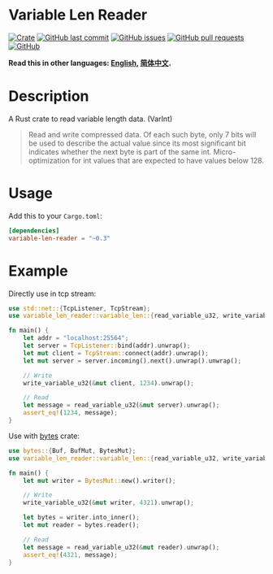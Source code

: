 # Variable Len Reader

[![Crate](https://img.shields.io/crates/v/variable-len-reader.svg)](https://crates.io/crates/variable-len-reader)
[![GitHub last commit](https://img.shields.io/github/last-commit/xuxiaocheng0201/variable-len-reader)](https://github.com/xuxiaocheng0201/variable-len-reader/commits/master)
[![GitHub issues](https://img.shields.io/github/issues-raw/xuxiaocheng0201/variable-len-reader)](https://github.com/xuxiaocheng0201/variable-len-reader/issues)
[![GitHub pull requests](https://img.shields.io/github/issues-pr/xuxiaocheng0201/variable-len-reader)](https://github.com/xuxiaocheng0201/variable-len-reader/pulls)
[![GitHub](https://img.shields.io/github/license/xuxiaocheng0201/variable-len-reader)](https://github.com/xuxiaocheng0201/variable-len-reader/blob/master/LICENSE)

**Read this in other languages: [English](README.md), [简体中文](README_zh.md).**

# Description

A Rust crate to read variable length data. (VarInt)

>Read and write compressed data. Of each such byte, only 7 bits will be used to describe the actual value
since its most significant bit indicates whether the next byte is part of the same int.
Micro-optimization for int values that are expected to have values below 128.


# Usage

Add this to your `Cargo.toml`:

```toml
[dependencies]
variable-len-reader = "~0.3"
```


# Example

Directly use in tcp stream:

```rust
use std::net::{TcpListener, TcpStream};
use variable_len_reader::variable_len::{read_variable_u32, write_variable_u32};

fn main() {
    let addr = "localhost:25564";
    let server = TcpListener::bind(addr).unwrap();
    let mut client = TcpStream::connect(addr).unwrap();
    let mut server = server.incoming().next().unwrap().unwrap();

    // Write
    write_variable_u32(&mut client, 1234).unwrap();

    // Read
    let message = read_variable_u32(&mut server).unwrap();
    assert_eq!(1234, message);
}
```

Use with [bytes](https://crates.io/crates/bytes) crate:

```rust
use bytes::{Buf, BufMut, BytesMut};
use variable_len_reader::variable_len::{read_variable_u32, write_variable_u32};

fn main() {
    let mut writer = BytesMut::new().writer();

    // Write
    write_variable_u32(&mut writer, 4321).unwrap();

    let bytes = writer.into_inner();
    let mut reader = bytes.reader();

    // Read
    let message = read_variable_u32(&mut reader).unwrap();
    assert_eq!(4321, message);
}
```
